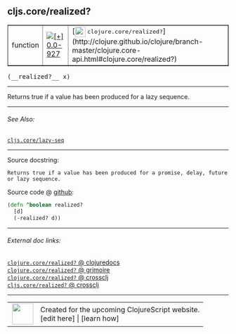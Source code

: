 ## cljs.core/realized?



 <table border="1">
<tr>
<td>function</td>
<td><a href="https://github.com/cljsinfo/cljs-api-docs/tree/0.0-927"><img valign="middle" alt="[+] 0.0-927" title="Added in 0.0-927" src="https://img.shields.io/badge/+-0.0--927-lightgrey.svg"></a> </td>
<td>
[<img height="24px" valign="middle" src="http://i.imgur.com/1GjPKvB.png"> <samp>clojure.core/realized?</samp>](http://clojure.github.io/clojure/branch-master/clojure.core-api.html#clojure.core/realized?)
</td>
</tr>
</table>


 <samp>
(__realized?__ x)<br>
</samp>

---

Returns true if a value has been produced for a lazy sequence.



---


###### See Also:

[`cljs.core/lazy-seq`](../cljs.core/lazy-seq.md)<br>

---


Source docstring:

```
Returns true if a value has been produced for a promise, delay, future or lazy sequence.
```


Source code @ [github](https://github.com/clojure/clojurescript/blob/r2913/src/cljs/cljs/core.cljs#L8556-L8559):

```clj
(defn ^boolean realized?
  [d]
  (-realized? d))
```

<!--
Repo - tag - source tree - lines:

 <pre>
clojurescript @ r2913
└── src
    └── cljs
        └── cljs
            └── <ins>[core.cljs:8556-8559](https://github.com/clojure/clojurescript/blob/r2913/src/cljs/cljs/core.cljs#L8556-L8559)</ins>
</pre>

-->

---



###### External doc links:

[`clojure.core/realized?` @ clojuredocs](http://clojuredocs.org/clojure.core/realized_q)<br>
[`clojure.core/realized?` @ grimoire](http://conj.io/store/v1/org.clojure/clojure/1.7.0-beta3/clj/clojure.core/realized%3F/)<br>
[`clojure.core/realized?` @ crossclj](http://crossclj.info/fun/clojure.core/realized%3F.html)<br>
[`cljs.core/realized?` @ crossclj](http://crossclj.info/fun/cljs.core.cljs/realized%3F.html)<br>

---

 <table>
<tr><td>
<img valign="middle" align="right" width="48px" src="http://i.imgur.com/Hi20huC.png">
</td><td>
Created for the upcoming ClojureScript website.<br>
[edit here] | [learn how]
</td></tr></table>

[edit here]:https://github.com/cljsinfo/cljs-api-docs/blob/master/cljsdoc/cljs.core/realizedQMARK.cljsdoc
[learn how]:https://github.com/cljsinfo/cljs-api-docs/wiki/cljsdoc-files

<!--

This information was too distracting to show to readers, but I'll leave it
commented here since it is helpful to:

- pretty-print the data used to generate this document
- and show how to retrieve that data



The API data for this symbol:

```clj
{:description "Returns true if a value has been produced for a lazy sequence.",
 :return-type boolean,
 :ns "cljs.core",
 :name "realized?",
 :signature ["[x]"],
 :history [["+" "0.0-927"]],
 :type "function",
 :related ["cljs.core/lazy-seq"],
 :full-name-encode "cljs.core/realizedQMARK",
 :source {:code "(defn ^boolean realized?\n  [d]\n  (-realized? d))",
          :title "Source code",
          :repo "clojurescript",
          :tag "r2913",
          :filename "src/cljs/cljs/core.cljs",
          :lines [8556 8559]},
 :full-name "cljs.core/realized?",
 :clj-symbol "clojure.core/realized?",
 :docstring "Returns true if a value has been produced for a promise, delay, future or lazy sequence."}

```

Retrieve the API data for this symbol:

```clj
;; from Clojure REPL
(require '[clojure.edn :as edn])
(-> (slurp "https://raw.githubusercontent.com/cljsinfo/cljs-api-docs/catalog/cljs-api.edn")
    (edn/read-string)
    (get-in [:symbols "cljs.core/realized?"]))
```

-->

